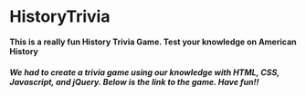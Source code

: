 # HistoryTrivia

**This is a really fun History Trivia Game. Test your knowledge on American History**

##### We had to create a trivia game using our knowledge with HTML, CSS, Javascript, and jQuery. Below is the link to the game. Have fun!!


